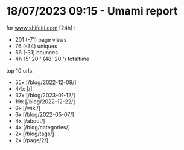 # 18/07/2023 09:15 - Umami report
for www.shifeiti.com [24h] :

 - 201 (-71) page views
 - 76 (-34) uniques
 - 56 (-31) bounces
 - 4h 15' 20'' (48' 20'') totaltime


top 10 urls:
 - 55x [/blog/2022-12-09/]
 - 44x [/]
 - 37x [/blog/2023-01-12/]
 - 19x [/blog/2022-12-22/]
 - 6x [/wiki/]
 - 6x [/blog/2022-05-07/]
 - 4x [/about/]
 - 4x [/blog/categories/]
 - 2x [/blog/tags/]
 - 2x [/page/2/]


